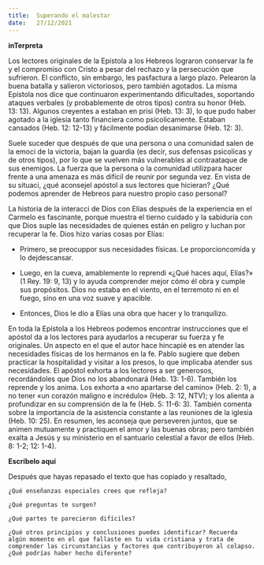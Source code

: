 ```yaml
---
title:  Superando el malestar
date:   27/12/2021
---
```


**inTerpreta**

Los lectores originales de la Epístola a los Hebreos lograron conservar la fe y el compromiso con Cristo a pesar del rechazo y la persecución que sufrieron. El conflicto, sin embargo, les pasfactura a largo plazo. Pelearon la buena batalla y salieron victoriosos, pero también agotados. La misma Epístola nos dice que continuaron experimentando dificultades, soportando ataques verbales (y probablemente de otros tipos) contra su honor (Heb. 13: 13). Algunos creyentes a estaban en prisi (Heb. 13: 3), lo que pudo haber agotado a la iglesia tanto financiera como psicolicamente. Estaban cansados (Heb. 12: 12-13) y fácilmente podían desanimarse (Heb. 12: 3).

Suele suceder que después de que una persona o una comunidad salen de la emoci de la victoria, bajan la guardia (es decir, sus defensas psicolicas y de otros tipos), por lo que se vuelven más vulnerables al contraataque de sus enemigos. La fuerza que la persona o la comunidad utilizpara hacer frente a una amenaza es más difícil de reunir por segunda vez. En vista de su situaci, ¿qué aconsejel apóstol a sus lectores que hicieran? ¿Qué podemos aprender de Hebreos para nuestro propio caso personal?

La historia de la interacci de Dios con Elías después de la experiencia en el Carmelo es fascinante, porque muestra el tierno cuidado y la sabiduría con que Dios suple las necesidades de quienes están en peligro y luchan por recuperar la fe. Dios hizo varias cosas por Elías:

- Primero, se preocuppor sus necesidades físicas. Le proporcioncomida y lo dejdescansar.

- Luego, en la cueva, amablemente lo reprendi «¿Qué haces aquí, Elías?» (1 Rey. 19: 9, 13) y lo ayuda comprender mejor cómo él obra y cumple sus propósitos. Dios no estaba en el viento, en el terremoto ni en el fuego, sino en una voz suave y apacible.

- Entonces, Dios le dio a Elías una obra que hacer y lo tranquilizo.

En toda la Epístola a los Hebreos podemos encontrar instrucciones que el apóstol da a los lectores para ayudarlos a recuperar su fuerza y fe originales. Un aspecto en el que el autor hace hincapié es en atender las necesidades físicas de los hermanos en la fe. Pablo sugiere que deben practicar la hospitalidad y visitar a los presos, lo que implicaba atender sus necesidades. El apóstol exhorta a los lectores a ser generosos, recordándoles que Dios no los abandonará (Heb. 13: 1-6). También los reprende y los anima. Los exhorta a «no apartarse del camino» (Heb. 2: 1), a no tener «un corazón maligno e incrédulo» (Heb. 3: 12, NTV); y los alienta a profundizar en su comprensión de la fe (Heb. 5: 11-6: 3). También comenta sobre la importancia de la asistencia constante a las reuniones de la iglesia (Heb. 10: 25). En resumen, les aconseja que perseveren juntos, que se animen mutuamente y practiquen el amor y las buenas obras; pero también exalta a Jesús y su ministerio en el santuario celestial a favor de ellos (Heb. 8: 1-2; 12: 1-4).

**Escríbelo aquí**

Después que hayas repasado el texto que has copiado y resaltado,

`¿Qué enseñanzas especiales crees que refleja?`

`¿Qué preguntas te surgen?`

`¿Qué partes te parecieron difíciles?`

`¿Qué otros principios y conclusiones puedes identificar? Recuerda algún momento en el que fallaste en tu vida cristiana y trata de comprender las circunstancias y factores que contribuyeron al colapso. ¿Qué podrías haber hecho diferente?`

